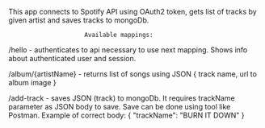 This app connects to Spotify API using OAuth2 token, gets list of tracks by given artist and saves tracks to mongoDb.

                         Available mappings:

  /hello               - authenticates to api necessary to use next mapping. 
                         Shows info about authenticated user and session.

  /album/{artistName}  - returns list of songs using JSON   {  track name,
                                                               url to album image }
                                                          
  /add-track           - saves JSON (track) to mongoDb. It requires trackName parameter as JSON body to save.
                         Save can be done using tool like Postman. Example of correct body:
                          {
                         "trackName": "BURN IT DOWN"
                          }
